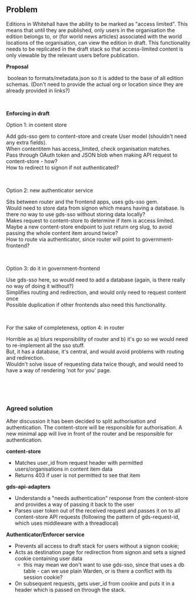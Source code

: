 ## **Problem**

Editions in Whitehall have the ability to be marked as "access limited". This means that until they are published, only users in the organisation the edition belongs to, or (for world news articles) associated with the world locations of the organisation, can view the edition in draft. This functionality needs to be replicated in the draft stack so that access-limited content is only viewable by the relevant users before publication.

**Proposal**

&nbsp;boolean to formats/metadata.json so it is added to the base of all edition schemas. (Don't need to provide the actual org or location since they are already provided in links?)

&nbsp;

**Enforcing in draft**

Option 1: in content store

Add gds-sso gem to content-store and create User model (shouldn't need any extra fields).  
When contentitem has access\_limited, check organisation matches.  
Pass through OAuth token and JSON blob when making API request to content-store - how?  
How to redirect to signon if not authenticated?

&nbsp;

Option 2: new authenticator service

Sits between router and the frontend apps, uses gds-sso gem.  
Would need to store data from signon which means having a database. Is there no way to use gds-sso without storing data locally?  
Makes request to content-store to determine if item is access limited. Maybe a new content-store endpoint to just return org slug, to avoid passing the whole content item around twice?  
How to route via authenticator, since router will point to government-frontend?

&nbsp;

Option 3: do it in government-frontend

Use gds-sso here, so would need to add a database&nbsp;(again, is there really no way of doing it without?)  
Simplifies routing and redirection, and would only need to request content once  
Possible duplication if other frontends also need this functionality.

&nbsp;

For the sake of completeness, option 4: in router

Horrible as a) blurs responsibility of router and b) it's go so we would need to re-implement all the sso stuff.&nbsp;  
But, it has a database, it's central, and would avoid problems with routing and redirection.&nbsp;  
Wouldn't solve issue of requesting data twice though, and would need to have a way of rendering 'not for you' page.&nbsp;

&nbsp;

&nbsp;

### Agreed solution

After discussion it has been decided to split authorisation and authentication. The content-store will be responsible for authorisation. A new minimal app will live in front of the router and be responsible for authentication.

**content-store**

- Matches user\_id from request header with permitted users/organisations in content item data
- Returns 403 if user is not permitted to see that item

**gds-api-adapters**

- Understands a "needs authentication" response from the content-store and provides a way of passing it back to the user
- Parses user token out of the received request and passes it on to all content-store API requests (following the pattern of gds-request-id, which uses middleware with a threadlocal)

**Authenticator/Enforcer service**

- Prevents all access to draft stack for users without a signon cookie;
- Acts as destination page for redirection from signon and sets a signed cookie containing user data&nbsp;
  - this may mean we don't want to use gds-sso, since that uses a db table - can we use plain Warden, or is there a conflict with its session cookie?
- On subsequent requests, gets user\_id from cookie and puts it in a header which is passed on through the stack.

&nbsp;

&nbsp;

&nbsp;

&nbsp;

